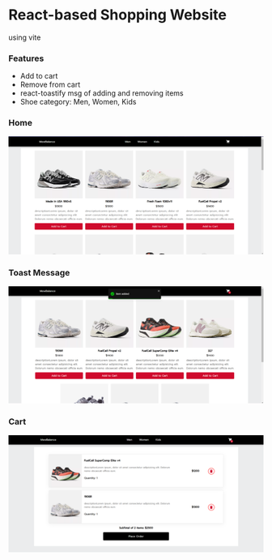 # React-based Shopping Website

using vite

### Features
- Add to cart
- Remove from cart
- react-toastify msg of adding and removing items
- Shoe category: Men, Women, Kids

### Home
![Home Page](https://github.com/das-man/MewBalance-react-shopping-website/blob/12618f3b402b83628b2f8c530b5cd7e7b9e5465e/public/screenshoot/home.png)

### Toast Message
![Toast Msg](https://github.com/das-man/MewBalance-react-shopping-website/blob/12618f3b402b83628b2f8c530b5cd7e7b9e5465e/public/screenshoot/toast.png)

### Cart
![Cart Page](https://github.com/das-man/MewBalance-react-shopping-website/blob/12618f3b402b83628b2f8c530b5cd7e7b9e5465e/public/screenshoot/cart.png)